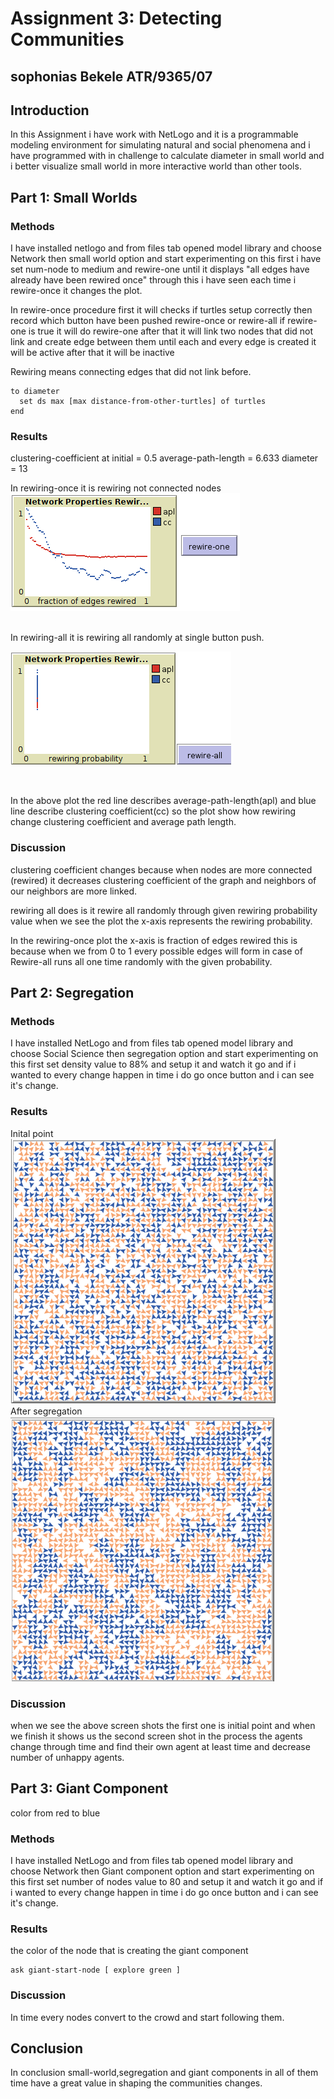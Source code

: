 # Assignment 3: Detecting Communities
## sophonias Bekele ATR/9365/07


## Introduction

In this Assignment i have work with NetLogo and it is a programmable modeling environment for simulating natural and social phenomena and i have programmed with in challenge to calculate diameter in small world and i better visualize small world in more interactive world than other tools.


## Part 1: Small Worlds
### Methods

I have installed netlogo and from files tab opened model library and choose Network then small world option and start experimenting on this first i have set num-node to medium and rewire-one until it displays "all edges have already have been rewired once" through this i have seen each time i rewire-once it changes the plot.

In rewire-once procedure first it will checks if turtles setup correctly then record which button have been pushed rewire-once or rewire-all if rewire-one is true it will do rewire-one after that it will link two nodes that did not link and create edge between them until each and every edge is created it will be active after that it will be inactive

Rewiring means connecting edges that did not link before.

	to diameter
	  set ds max [max distance-from-other-turtles] of turtles
	end


### Results

clustering-coefficient at initial = 0.5
average-path-length = 6.633
diameter = 13

In rewiring-once it is rewiring not connected nodes
<br />
![PNG_image](plot2.png) 

<br />
In rewiring-all it is rewiring all randomly at single button push.
<br />

![PNG_image](plot1.png)

<br />

In the above plot the red line describes average-path-length(apl) and blue line describe clustering coefficient(cc) so the plot show how rewiring change clustering coefficient and average path length.  
### Discussion
clustering coefficient changes because when nodes are more connected (rewired) it decreases clustering coefficient of the graph and neighbors of our neighbors are more linked.

rewiring all does is it rewire all randomly through given rewiring probability value when we see the plot the x-axis represents the rewiring probability.

In the rewiring-once plot the x-axis is fraction of edges rewired this is because when we from 0 to 1 every possible edges will form in case of Rewire-all runs all one time randomly with the given probability.

## Part 2: Segregation
### Methods
I have installed NetLogo and from files tab opened model library and choose Social Science then segregation option and start experimenting on this first set density value to 88% and setup it and watch it go and if i wanted to every change happen in time i do go once button and i can see it's change.

### Results
Inital point
<br />
![PNG_image](seg1.png)
<br />
After segregation
<br />
![PNG_image](seg.png)
<br />
### Discussion

when we see the above screen shots the first one is initial point and when we finish it shows us the second screen shot in the process the agents change through time and find their own agent at least time and decrease number of unhappy agents.  


## Part 3: Giant Component
color from red to blue
### Methods
I have installed NetLogo and from files tab opened model library and choose Network then Giant component option and start experimenting on this first set number of nodes value to 80 and setup it and watch it go and if i wanted to every change happen in time i do go once button and i can see it's change.

### Results
the color of the node that is creating the giant component
```ask giant-start-node [ explore red ] to
ask giant-start-node [ explore green ]
```
### Discussion
In time every nodes convert to the crowd and start following them.

## Conclusion

In conclusion small-world,segregation and giant components in all of them time have a great value in shaping the communities changes.